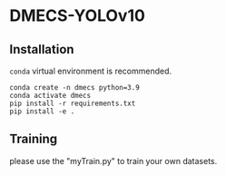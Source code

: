 # DMECS-YOLOv10

## Installation
`conda` virtual environment is recommended. 
```
conda create -n dmecs python=3.9
conda activate dmecs
pip install -r requirements.txt
pip install -e .
```

## Training 
please use the "myTrain.py" to train your own datasets.
